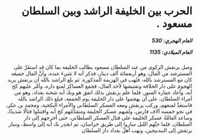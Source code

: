 <h1 dir="rtl">الحرب بين الخليفة الراشد وبين السلطان مسعود .</h1>

<h5 dir="rtl">العام الهجري:  530

العام الميلادي: 1135

</h5>

<p dir="rtl">وصل يرنقش الزكوي من عند السلطان مسعود يطالب الخليفة بما كان قد استقَرَّ على المسترشد من المال، وهو أربعمائة ألف دينار، فذكر أنه لا شيءَ عنده، وأنَّ المال جميعَه كان مع المسترشد بالله، فنُهب في الهزيمة المذكورة. ثم بلغ الراشد بالله أن يرنقش يريد الهجومَ على دار الخلافة وتفتيشها لأخذ المال، فجمع العساكِرَ لمنع داره، وأمَّر عليهم كج أبه، وأعاد عمارة السور. فلما علم يرنقش بذلك اتفق هو وبك أبه شحنة بغداد، وهو من أمراء السلطان، على أن يهجموا على دار الخليفة يوم الجمعة، فبلغ ذلك الراشد بالله فاستعَدَّ لمنعهم، وركب يرنقش ومعه العسكر السلطاني والأمراء البكجية، ومحمد بن عكر، في نحو خمسة آلاف فارس، ولقيهم عسكر الخليفة ومتقدَّمُهم كج أبه واقتتلوا قتالًا شديدًا، وساعد العامَّةُ عسكر الخليفة على قتال العسكر السلطاني، حتى أخرجهم إلى دار السلطان، فلما جنَّهم الليل ساروا إلى طريق خراسان، ثم انحدر بك أبه إلى واسط، وسار يرنقش إلى البندنيجين، ونهب أهلُ بغداد دارَ السلطان</p></br>
